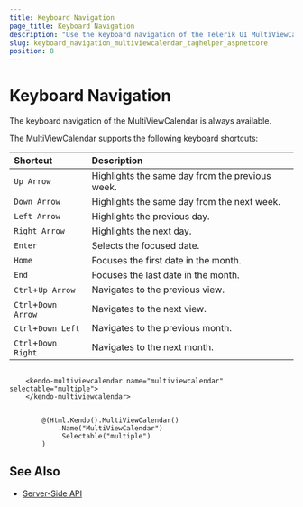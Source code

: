 ```yaml
---
title: Keyboard Navigation
page_title: Keyboard Navigation
description: "Use the keyboard navigation of the Telerik UI MultiViewCalendar TagHelper for ASP.NET Core."
slug: keyboard_navigation_multiviewcalendar_taghelper_aspnetcore
position: 8
---
```


# Keyboard Navigation

The keyboard navigation of the MultiViewCalendar is always available.

The MultiViewCalendar supports the following keyboard shortcuts:

| Shortcut            | Description                                  |
|:---                 |:---                                          |
| `Up Arrow`          | Highlights the same day from the previous week.  |
| `Down Arrow`        | Highlights the same day from the next week.      |
| `Left Arrow`        | Highlights the previous day.                     |
| `Right Arrow`       | Highlights the next day.                         |
| `Enter`             | Selects the focused date.                    |
| `Home`              | Focuses the first date in the month.         |
| `End`               | Focuses the last date in the month.          |
| `Ctrl`+`Up Arrow`   | Navigates to the previous view.                  |
| `Ctrl`+`Down Arrow` | Navigates to the next view.                      |
| `Ctrl`+`Down Left`  | Navigates to the previous month.                 |
| `Ctrl`+`Down Right` | Navigates to the next month.                     |

```tagHelper

    <kendo-multiviewcalendar name="multiviewcalendar" selectable="multiple">        
    </kendo-multiviewcalendar>

```
```Razor

        @(Html.Kendo().MultiViewCalendar()
            .Name("MultiViewCalendar")
            .Selectable("multiple")
        )
```

## See Also

* [Server-Side API](/api/multiviewcalendar)
